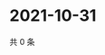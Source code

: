 # 2021-10-31

共 0 条

<!-- BEGIN WEIBO -->
<!-- 最后更新时间 Sun Oct 31 2021 12:00:47 GMT+0800 (China Standard Time) -->

<!-- END WEIBO -->
